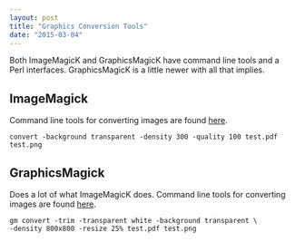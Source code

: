 ```yaml
---
layout: post
title: "Graphics Conversion Tools"
date: "2015-03-04"
---
```


Both ImageMagicK and GraphicsMagicK have command line tools and a Perl
interfaces. GraphicsMagicK is a little newer with all that implies.

## ImageMagick

Command line tools for converting images are found
[here](http://imagemagick.org/script/command-line-tools.php).

    convert -background transparent -density 300 -quality 100 test.pdf test.png

## GraphicsMagick

Does a lot of what ImageMagicK does. Command line tools for converting images
are found [here](http://www.graphicsmagick.org/utilities.html).

    gm convert -trim -transparent white -background transparent \
    -density 800x800 -resize 25% test.pdf test.png
